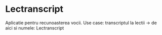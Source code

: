 # Lectranscript

Aplicatie pentru recunoasterea vocii.
Use case: transcriptul la lectii -> de aici si numele: Lectranscript
